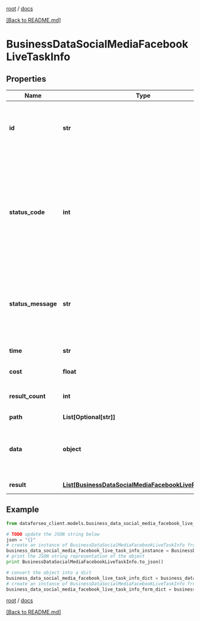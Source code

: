 [root](./../ "root") / [docs](./ "docs")

[[Back to README.md]](./../README.md "[Back to README.md]")

# BusinessDataSocialMediaFacebookLiveTaskInfo

## Properties

Name | Type | Description | Notes
------------ | ------------- | ------------- | -------------
**id** | **str** | task identifier unique task identifier in our system in the UUID format | [optional]
**status_code** | **int** | status code of the task generated by DataForSEO, can be within the following range: 10000-60000 you can find the full list of the response codes here | [optional]
**status_message** | **str** | informational message of the task you can find the full list of general informational messages here | [optional]
**time** | **str** | execution time, seconds | [optional]
**cost** | **float** | total tasks cost, USD | [optional]
**result_count** | **int** | number of elements in the result array | [optional]
**path** | **List[Optional[str]]** | URL path | [optional]
**data** | **object** | contains the same parameters that you specified in the POST request | [optional]
**result** | [**List[BusinessDataSocialMediaFacebookLiveResultInfo]**](BusinessDataSocialMediaFacebookLiveResultInfo.md) | array of results | [optional]

## Example

```python
from dataforseo_client.models.business_data_social_media_facebook_live_task_info import BusinessDataSocialMediaFacebookLiveTaskInfo

# TODO update the JSON string below
json = "{}"
# create an instance of BusinessDataSocialMediaFacebookLiveTaskInfo from a JSON string
business_data_social_media_facebook_live_task_info_instance = BusinessDataSocialMediaFacebookLiveTaskInfo.from_json(json)
# print the JSON string representation of the object
print BusinessDataSocialMediaFacebookLiveTaskInfo.to_json()

# convert the object into a dict
business_data_social_media_facebook_live_task_info_dict = business_data_social_media_facebook_live_task_info_instance.to_dict()
# create an instance of BusinessDataSocialMediaFacebookLiveTaskInfo from a dict
business_data_social_media_facebook_live_task_info_form_dict = business_data_social_media_facebook_live_task_info.from_dict(business_data_social_media_facebook_live_task_info_dict)
```

  

[root](./../ "root") / [docs](./ "docs")

[[Back to README.md]](./../README.md "[Back to README.md]")